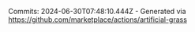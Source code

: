 Commits: 2024-06-30T07:48:10.444Z - Generated via https://github.com/marketplace/actions/artificial-grass
<br>
